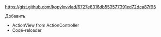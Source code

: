 https://gist.github.com/kopylovvlad/6727e8316db553577391ed72dca87f95

Добавить:

* ActionView from ActionController
* Code-reloader
